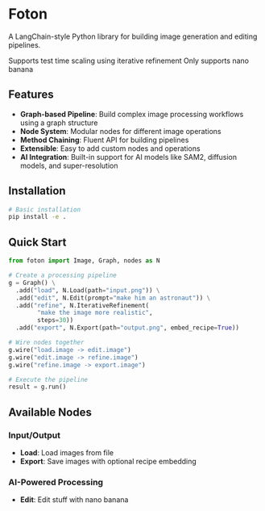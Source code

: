 # Foton

A LangChain-style Python library for building image generation and editing pipelines.


Supports test time scaling using iterative refinement 
Only supports nano banana

## Features

- **Graph-based Pipeline**: Build complex image processing workflows using a graph structure
- **Node System**: Modular nodes for different image operations
- **Method Chaining**: Fluent API for building pipelines
- **Extensible**: Easy to add custom nodes and operations
- **AI Integration**: Built-in support for AI models like SAM2, diffusion models, and super-resolution

## Installation

```bash
# Basic installation
pip install -e .
```

## Quick Start

```python
from foton import Image, Graph, nodes as N

# Create a processing pipeline
g = Graph() \
  .add("load", N.Load(path="input.png")) \
  .add("edit", N.Edit(prompt="make him an astronaut")) \
  .add("refine", N.IterativeRefinement(
        "make the image more realistic",
        steps=30)) 
  .add("export", N.Export(path="output.png", embed_recipe=True))

# Wire nodes together
g.wire("load.image -> edit.image")
g.wire("edit.image -> refine.image")
g.wire("refine.image -> export.image")

# Execute the pipeline
result = g.run()
```

## Available Nodes

### Input/Output
- **Load**: Load images from file
- **Export**: Save images with optional recipe embedding

### AI-Powered Processing
- **Edit**: Edit stuff with nano banana

